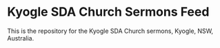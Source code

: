 # Kyogle SDA Church Sermons Feed

This is the repository for the Kyogle SDA Church sermons, Kyogle, NSW, Australia.
